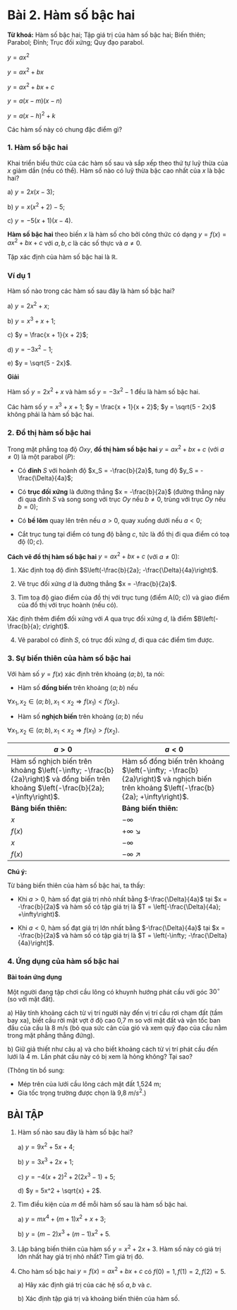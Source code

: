 # Bài 2. Hàm số bậc hai

**Từ khoá:** Hàm số bậc hai; Tập giá trị của hàm số bậc hai; Biến thiên; Parabol; Đỉnh; Trục đối xứng; Quy đạo parabol.

$y = ax^2$

$y = ax^2 + bx$

$y = ax^2 + bx + c$

$y = a(x - m)(x - n)$

$y = a(x - h)^2 + k$

Các hàm số này có chung đặc điểm gì?

### 1. Hàm số bậc hai

Khai triển biểu thức của các hàm số sau và sắp xếp theo thứ tự luỹ thừa của $x$ giảm dần (nếu có thể). Hàm số nào có luỹ thừa bậc cao nhất của $x$ là bậc hai?

a) $y = 2x(x - 3)$;

b) $y = x(x^2 + 2) - 5$;

c) $y = -5(x + 1)(x - 4)$.

**Hàm số bậc hai** theo biến $x$ là hàm số cho bởi công thức có dạng $y = f(x) = ax^2 + bx + c$ với $a, b, c$ là các số thực và $a \neq 0$.

Tập xác định của hàm số bậc hai là $\mathbb{R}$.

### Ví dụ 1

Hàm số nào trong các hàm số sau đây là hàm số bậc hai?

a) $y = 2x^2 + x$;

b) $y = x^3 + x + 1$;

c) $y = \frac{x + 1}{x + 2}$;

d) $y = -3x^2 - 1$;

e) $y = \sqrt{5 - 2x}$.

**Giải**

Hàm số $y = 2x^2 + x$ và hàm số $y = -3x^2 - 1$ đều là hàm số bậc hai.

Các hàm số $y = x^3 + x + 1$; $y = \frac{x + 1}{x + 2}$; $y = \sqrt{5 - 2x}$ không phải là hàm số bậc hai.

### 2. Đồ thị hàm số bậc hai

Trong mặt phẳng toạ độ $Oxy$, **đồ thị hàm số bậc hai** $y = ax^2 + bx + c$ (với $a \neq 0$) là một parabol $(P)$:

- Có **đỉnh** $S$ với hoành độ $x_S = -\frac{b}{2a}$, tung độ $y_S = -\frac{\Delta}{4a}$;

- Có **trục đối xứng** là đường thẳng $x = -\frac{b}{2a}$ (đường thẳng này đi qua đỉnh $S$ và song song với trục $Oy$ nếu $b \neq 0$, trùng với trục $Oy$ nếu $b =
0$);

- Có **bề lõm** quay lên trên nếu $a > 0$, quay xuống dưới nếu $a < 0$;

- Cắt trục tung tại điểm có tung độ bằng $c$, tức là đồ thị đi qua điểm có toạ độ $(0; c)$.

**Cách vẽ đồ thị hàm số bậc hai** $y = ax^2 + bx + c$ (với $a \neq 0$):

1) Xác định toạ độ đỉnh $S\left(-\frac{b}{2a}; -\frac{\Delta}{4a}\right)$.

2) Vẽ trục đối xứng $d$ là đường thẳng $x = -\frac{b}{2a}$.

3) Tìm toạ độ giao điểm của đồ thị với trục tung (điểm A(0; c)) và giao điểm của đồ thị với trục hoành (nếu có).

Xác định thêm điểm đối xứng với $A$ qua trục đối xứng $d$, là điểm $B\left(-\frac{b}{a}; c\right)$.

4) Vẽ parabol có đỉnh $S$, có trục đối xứng $d$, đi qua các điểm tìm được.

### 3. Sự biến thiên của hàm số bậc hai

Với hàm số $y = f(x)$ xác định trên khoảng $(a; b)$, ta nói:

- Hàm số **đồng biến** trên khoảng $(a; b)$ nếu

$\forall x_1, x_2 \in (a; b), x_1 < x_2 \Rightarrow f(x_1) < f(x_2)$.

- Hàm số **nghịch biến** trên khoảng $(a; b)$ nếu

$\forall x_1, x_2 \in (a; b), x_1 < x_2 \Rightarrow f(x_1) > f(x_2)$.

| $a > 0$ | $a < 0$ |
|---|---|
| Hàm số nghịch biến trên khoảng $\left(-\infty; -\frac{b}{2a}\right)$ và đồng biến trên khoảng $\left(-\frac{b}{2a}; +\infty\right)$. | Hàm số đồng biến trên khoảng $\left(-\infty; -\frac{b}{2a}\right)$ và nghịch biến trên khoảng $\left(-\frac{b}{2a}; +\infty\right)$. |
| **Bảng biến thiên:** | **Bảng biến thiên:** |
| $x$ | $-\infty$ | $-\frac{b}{2a}$ | $+\infty$ |
| $f(x)$ | $+\infty$ $\searrow$ | $-\frac{\Delta}{4a}$ | $\nearrow$ $+\infty$ |
| $x$ | $-\infty$ | $-\frac{b}{2a}$ | $+\infty$ |
| $f(x)$ | $-\infty$ $\nearrow$ | $-\frac{\Delta}{4a}$ | $\searrow$ $-\infty$ |

**Chú ý:**

Từ bảng biến thiên của hàm số bậc hai, ta thấy:

- Khi $a > 0$, hàm số đạt giá trị nhỏ nhất bằng $-\frac{\Delta}{4a}$ tại $x = -\frac{b}{2a}$ và hàm số có tập giá trị là $T = \left[-\frac{\Delta}{4a}; +\infty\right)$.

- Khi $a < 0$, hàm số đạt giá trị lớn nhất bằng $-\frac{\Delta}{4a}$ tại $x = -\frac{b}{2a}$ và hàm số có tập giá trị là $T = \left(-\infty; -\frac{\Delta}{4a}\right]$.

### 4. Ứng dụng của hàm số bậc hai

**Bài toán ứng dụng**

Một người đang tập chơi cầu lông có khuynh hướng phát cầu với góc $30^\circ$ (so với mặt đất).

a) Hãy tính khoảng cách từ vị trí người này đến vị trí cầu rơi chạm đất (tầm bay xa), biết cầu rời mặt vợt ở độ cao 0,7 m so với mặt đất và vận tốc ban đầu của cầu là 8 m/s (bỏ qua sức cản của gió và xem quỹ đạo của cầu nằm trong mặt phẳng thẳng đứng).

b) Giữ giả thiết như câu a) và cho biết khoảng cách từ vị trí phát cầu đến lưới là 4 m. Lần phát cầu này có bị xem là hỏng không? Tại sao?

(Thông tin bổ sung:
- Mép trên của lưới cầu lông cách mặt đất 1,524 m;
- Gia tốc trọng trường được chọn là 9,8 $m/s^2$.)

## BÀI TẬP

1. Hàm số nào sau đây là hàm số bậc hai?

    a) $y = 9x^2 + 5x + 4$;
    
    b) $y = 3x^3 + 2x + 1$;
    
    c) $y = -4(x + 2)^2 + 2(2x^3 - 1) + 5$;
    
    d) $y = 5x^2 + \sqrt{x} + 2$.

2. Tìm điều kiện của $m$ để mỗi hàm số sau là hàm số bậc hai.

    a) $y = mx^4 + (m + 1)x^2 + x + 3$;
    
    b) $y = (m - 2)x^3 + (m - 1)x^2 + 5$.

3. Lập bảng biến thiên của hàm số $y = x^2 + 2x + 3$. Hàm số này có giá trị lớn nhất hay giá trị nhỏ nhất? Tìm giá trị đó.

4. Cho hàm số bậc hai $y = f(x) = ax^2 + bx + c$ có $f(0) = 1, f(1) = 2, f(2) = 5$.

    a) Hãy xác định giá trị của các hệ số $a, b$ và $c$.
    
    b) Xác định tập giá trị và khoảng biến thiên của hàm số.

